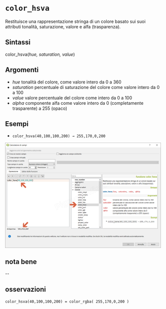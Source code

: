 # `color_hsva`

Restituisce una rappresentazione stringa di un colore basato sui suoi attributi tonalità, saturazione, valore e alfa (trasparenza).

## Sintassi

color_hsva(_hue, saturation, value_)

## Argomenti

* _hue_ tonalità del colore, come valore intero da 0 a 360
* _saturation_ percentuale di saturazione del colore come valore intero da 0 a 100
* _value_ valore percentuale del colore come intero da 0 a 100
* _alpha_ componente alfa come valore intero da 0 (completamente trasparente) a 255 (opaco)

## Esempi

* `color_hsva(40,100,100,200) → 255,170,0,200`

![](/img/colore/color_hsva/color_hsva1.png)

## nota bene

--

## osservazioni

`color_hsva(40,100,100,200) = color_rgba( 255,170,0,200 )`